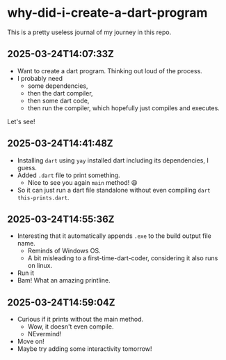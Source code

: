# why-did-i-create-a-dart-program

This is a pretty useless journal of my journey in this repo.

## 2025-03-24T14:07:33Z

- Want to create a dart program. Thinking out loud of the process.
- I probably need
  - some dependencies,
  - then the dart compiler,
  - then some dart code,
  - then run the compiler, which hopefully just compiles and executes.

Let's see!

## 2025-03-24T14:41:48Z

- Installing `dart` using `yay` installed dart including its dependencies, I guess.
- Added `.dart` file to print something.
  - Nice to see you again `main` method! 😆
- So it can just run a dart file standalone without even compiling `dart this-prints.dart`.

## 2025-03-24T14:55:36Z

- Interesting that it automatically appends `.exe` to the build output file name.
  - Reminds of Windows OS.
  - A bit misleading to a first-time-dart-coder, considering it also runs on linux.
- Run it
- Bam! What an amazing printline.

## 2025-03-24T14:59:04Z

- Curious if it prints without the main method.
  - Wow, it doesn't even compile.
  - NEvermind!
- Move on!
- Maybe try adding some interactivity tomorrow!
